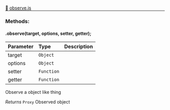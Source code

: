 <div class="mb-0">
    🔗 <a class="source-code" target="_blank"
        href="https://github.com/OpenHausIO/backend/blob/dev&#x2F;helper&#x2F;observe.js">observe.js</a>
</div>
<hr style="margin: 0 !important" />

<!-- CLASS -->

<!-- GENERAL -->
<!-- GENERAL -->

<!-- PARAMETER -->
<!-- PARAMETER -->

<!-- PROPERTIES -->
<!-- PROPERTIES -->

<!-- EVENTS -->
<!-- EVENTS -->

<!-- EXAMPLES -->
<!-- EXAMPLES -->

<!-- LINKS -->
<!-- LINKS -->

<!-- CLASS -->



<!-- METHODS -->
### Methods:
#### .observe(target, options, setter, getter); 

| Parameter | Type       | Description    |
| :-------- | :--------- |:------------- |
| target | `Object` |   |
| options | `Object` |   |
| setter | `Function` |   |
| getter | `Function` |   |


Observe a object like thing


*Returns*  `Proxy`    Observed object


<!-- LINKS -->
<!-- LINKS -->

<!-- METHODS -->